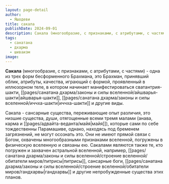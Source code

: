 ```yaml
---
layout: page-detail
author:
  - Яшодеви
title: сакала
publishDate: 2024-09-01
description: Сакала (многообразие, с признаками, с атрибутами, с частями) - одна из трех форм бесформенного Брахмана, это Брахман, принявший облик, атрибуты, качества, играющий с формой, проявленный в иллюзорном теле.
tags:
  - санатана
  - дхарма
  - шиваизм
image:
---
```

**Сакала** (многообразие, с признаками, с атрибутами, с частями) - одна из трех форм бесформенного Брахмана, это Брахман, принявший облик, атрибуты, качества, играющий с формой, проявленный в иллюзорном теле, в котором начинает манифестироваться сватантрия-шакти, [[pages/санатана дхарма/законы и силы вселенной/айшварья-шакти|айшварья-шакти]], [[pages/санатана дхарма/законы и силы вселенной/иччха-шакти|иччха-шакти]] и другие виды. 


Сакала -  сансарные существа, переживающие опыт различия, это низшие существа, души, отягощенные всеми тремя малами (анава, карма и [[pages/адвайта-веданта/майя|майя]]), которые сами по себе тождественны Парамашиве, однако, находясь под бременем загрязнений, не могут осознать это. Они не имеют прямой связи с Богом, охвачены многообразными признаками вселенной, погружены в физическую вселенную и связаны ею. Сакалами являются также те, кто погружен и захвачен астральной вселенной, например, [[pages/санатана дхарма/законы и силы вселенной/строение вселенной/обитатели миров/питрисы|питрисы]], сансарные боги, [[pages/санатана дхарма/законы и силы вселенной/строение вселенной/обитатели миров/гандхарвы|гандхарвы]] и другие непробужденные существа этих планов.

